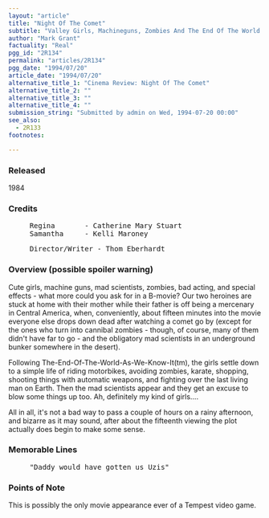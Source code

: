 ```yaml
---
layout: "article"
title: "Night Of The Comet"
subtitle: "Valley Girls, Machineguns, Zombies And The End Of The World..."
author: "Mark Grant"
factuality: "Real"
pgg_id: "2R134"
permalink: "articles/2R134"
pgg_date: "1994/07/20"
article_date: "1994/07/20"
alternative_title_1: "Cinema Review: Night Of The Comet"
alternative_title_2: ""
alternative_title_3: ""
alternative_title_4: ""
submission_string: "Submitted by admin on Wed, 1994-07-20 00:00"
see_also:
  - 2R133
footnotes: 

---
```

<div>
<h3>Released</h3>
<p>1984</p>
<h3>Credits</h3>
<pre>
     Regina       - Catherine Mary Stuart
     Samantha     - Kelli Maroney
</pre>
<pre>
     Director/Writer - Thom Eberhardt
</pre>
<h3>Overview (possible spoiler warning)</h3>
<p>Cute girls, machine guns, mad scientists, zombies, bad acting, and special effects - what more could you ask for in a B-movie? Our two heroines are stuck at home with their mother while their father is off being a mercenary in Central America, when, conveniently, about fifteen minutes into the movie everyone else drops down dead after watching a comet go by (except for the ones who turn into cannibal zombies - though, of course, many of them didn't have far to go - and the obligatory mad scientists in an underground bunker somewhere in the desert).</p>
<p>Following The-End-Of-The-World-As-We-Know-It(tm), the girls settle down to a simple life of riding motorbikes, avoiding zombies, karate, shopping, shooting things with automatic weapons, and fighting over the last living man on Earth. Then the mad scientists appear and they get an excuse to blow some things up too. Ah, definitely my kind of girls....</p>
<p>All in all, it's not a bad way to pass a couple of hours on a rainy afternoon, and bizarre as it may sound, after about the fifteenth viewing the plot actually does begin to make some sense.</p>
<h3>Memorable Lines</h3>
<pre>
     "Daddy would have gotten us Uzis"
</pre>
<h3>Points of Note</h3>
<p>This is possibly the only movie appearance ever of a Tempest video game.</p>
</div>
